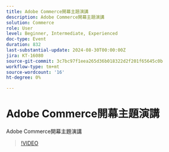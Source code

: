 ```yaml
---
title: Adobe Commerce開幕主題演講
description: Adobe Commerce開幕主題演講
solution: Commerce
role: User
level: Beginner, Intermediate, Experienced
doc-type: Event
duration: 832
last-substantial-update: 2024-08-30T00:00:00Z
jira: KT-16080
source-git-commit: 3c7bc97f1eea265d36b018322d2f201f65645c0b
workflow-type: tm+mt
source-wordcount: '16'
ht-degree: 0%

---
```



# Adobe Commerce開幕主題演講

Adobe Commerce開幕主題演講

>[!VIDEO](https://video.tv.adobe.com/v/3433144/?learn=on)

